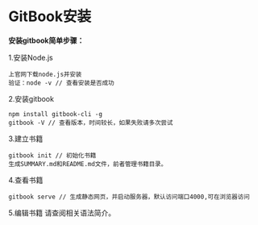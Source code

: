 # GitBook安装
**安装gitbook简单步骤：**

1.安装Node.js
```
上官网下载node.js并安装
验证：node -v // 查看安装是否成功
```
2.安装gitbook
```
npm install gitbook-cli -g
gitbook -V // 查看版本，时间较长，如果失败请多次尝试
```
3.建立书籍
```
gitbook init // 初始化书籍
生成SUMMARY.md和README.md文件，前者管理书籍目录。
```
4.查看书籍
```
gitbook serve // 生成静态网页，并启动服务器，默认访问端口4000,可在浏览器访问
```
5.编辑书籍
请查阅相关语法简介。

